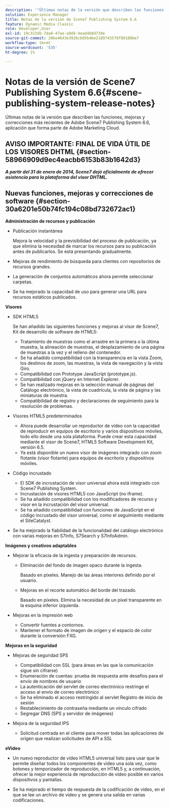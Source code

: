 ```yaml
---
description: '"Últimas notas de la versión que describen las funciones, mejoras y correcciones más recientes de Adobe Scene7 Publishing System 6.6, aplicación que forma parte de la solución Adobe Experience Manager en Adobe Marketing Cloud".'
solution: Experience Manager
title: Notas de la versión de Scene7 Publishing System 6.6
feature: Dynamic Media Classic
role: Developer,User
exl-id: 19c323db-7da8-47ae-a9d9-4ead4b8d739e
source-git-commit: 206e4643e3926cb85b4be2189743578f88180be7
workflow-type: tm+mt
source-wordcount: '535'
ht-degree: 1%

---
```


# Notas de la versión de Scene7 Publishing System 6.6{#scene-publishing-system-release-notes}

Últimas notas de la versión que describen las funciones, mejoras y correcciones más recientes de Adobe Scene7 Publishing System 6.6, aplicación que forma parte de Adobe Marketing Cloud.

## AVISO IMPORTANTE: FINAL DE VIDA ÚTIL DE LOS VISORES DHTML {#section-58966909d9ec4eacbb6153b83b1642d3}

***A partir del 31 de enero de 2014, Scene7 dejó oficialmente de ofrecer asistencia para la plataforma del visor DHTML.***

## Nuevas funciones, mejoras y correcciones de software {#section-30a6201e50b74fc194c08bd732672ac1}

**Administración de recursos y publicación**

* Publicación instantánea

   Mejora la velocidad y la previsibilidad del proceso de publicación, ya que elimina la necesidad de marcar los recursos para su publicación antes de publicarlos. Se está presentando gradualmente.

* Mejoras de rendimiento de búsqueda para clientes con repositorios de recursos grandes.
* La generación de conjuntos automáticos ahora permite seleccionar carpetas.
* Se ha mejorado la capacidad de uso para generar una URL para recursos estáticos publicados.

**Visores**

* SDK HTML5

   Se han añadido las siguientes funciones y mejoras al visor de Scene7, Kit de desarrollo de software de HTML5:

   * Tratamiento de muestras como el arrastre en la primera o la última muestra, la alineación de muestras, el desplazamiento de una página de muestras a la vez y el relleno del contenedor.
   * Se ha añadido compatibilidad con la transparencia en la vista Zoom, los destinos de zoom, las muestras, la vista de navegación y la vista Giro.
   * Compatibilidad con Prototype JavaScript (prototype.js).
   * Compatibilidad con jQuery en Internet Explorer.
   * Se han realizado mejoras en la selección manual de páginas del Catálogo electrónico, la vista de cuadrícula, la vista de página y las miniaturas de muestra.
   * Compatibilidad de registro y declaraciones de seguimiento para la resolución de problemas.

* Visores HTML5 predeterminados

   * Ahora puede desarrollar un reproductor de vídeo con la capacidad de reproducir en equipos de escritorio y varios dispositivos móviles, todo ello desde una sola plataforma. Puede crear esta capacidad mediante el visor de Scene7, HTML5 Software Development Kit, versión 6.5.
   * Ya está disponible un nuevo visor de imágenes integrado con zoom flotante (visor flotante) para equipos de escritorio y dispositivos móviles.

* Código incrustado

   * El SDK de incrustación de visor universal ahora está integrado con Scene7 Publishing System.
   * Incrustación de visores HTML5 con JavaScript (no iframe).
   * Se ha añadido compatibilidad con los modificadores de recurso y visor en la incrustación del visor universal.
   * Se ha añadido compatibilidad con funciones de JavaScript en el código incrustado del visor universal, como el seguimiento mediante el SiteCatalyst.

* Se ha mejorado la fiabilidad de la funcionalidad del catálogo electrónico con varias mejoras en S7Info, S7Search y S7InfoAdmin.

**Imágenes y creativos adaptables**

* Mejorar la eficacia de la ingesta y preparación de recursos.

   * Eliminación del fondo de imagen opaco durante la ingesta.

      Basado en píxeles. Manejo de las áreas interiores definido por el usuario.
   * Mejoras en el recorte automático del borde del trazado.

      Basado en píxeles. Elimina la necesidad de un píxel transparente en la esquina inferior izquierda.

* Mejoras en la impresión web

   * Convertir fuentes a contornos.
   * Mantener el formato de imagen de origen y el espacio de color durante la conversión FXG.

**Mejoras en la seguridad**

* Mejoras de seguridad SPS

   * Compatibilidad con SSL (para áreas en las que la comunicación sigue sin cifrarse)
   * Enumeración de cuentas: prueba de respuesta ante desafíos para el envío de nombres de usuario
   * La autenticación del servlet de correo electrónico restringe el acceso al envío de correo electrónico
   * Se ha eliminado el acceso restringido al servlet Registro de inicio de sesión
   * Restablecimiento de contraseña mediante un vínculo cifrado
   * Segregar DNS (SPS y servidor de imágenes)

* Mejora de la seguridad IPS

   * Solicitud centrada en el cliente para mover todas las aplicaciones de origen que realizan solicitudes de API a SSL

**eVideo**

* Un nuevo reproductor de vídeo HTML5 universal listo para usar que le permite diseñar todos los componentes de vídeo una sola vez, como botones y temporizador de reproducción, en HTML5 y, a continuación, ofrecer la mejor experiencia de reproducción de vídeo posible en varios dispositivos y pantallas.

<!--   See [About using HTML5 video](http://help.adobe.com/en_US/scene7/using/WS98ca2e6790647c064dcc4e2c1399dadca0f-8000.html). -->

* Se ha mejorado el tiempo de respuesta de la codificación de vídeo, en el que se lee un archivo de vídeo y se genera una salida en varias codificaciones.
